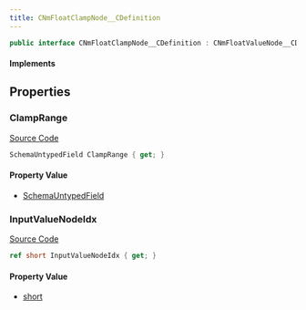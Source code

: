 ```yaml
---
title: CNmFloatClampNode__CDefinition
---
```


```csharp
public interface CNmFloatClampNode__CDefinition : CNmFloatValueNode__CDefinition, CNmValueNode__CDefinition, CNmGraphNode__CDefinition, ISchemaClass<CNmGraphNode__CDefinition>, ISchemaClass<CNmValueNode__CDefinition>, ISchemaClass<CNmFloatValueNode__CDefinition>, ISchemaClass<CNmFloatClampNode__CDefinition>, ISchemaField, ISchemaClass, INativeHandle
```

#### Implements

## Properties

### ClampRange

[Source Code](https://github.com/swiftly-solution/swiftlys2/blob/beta/managed/src/SwiftlyS2.Generated/Schemas/Interfaces/CNmFloatClampNode__CDefinition.cs#L19)

```csharp
SchemaUntypedField ClampRange { get; }
```

#### Property Value

- [SchemaUntypedField](/docs/api/shared/schemas/schemauntypedfield)

### InputValueNodeIdx

[Source Code](https://github.com/swiftly-solution/swiftlys2/blob/beta/managed/src/SwiftlyS2.Generated/Schemas/Interfaces/CNmFloatClampNode__CDefinition.cs#L16)

```csharp
ref short InputValueNodeIdx { get; }
```

#### Property Value

- [short](https://learn.microsoft.com/dotnet/api/system.int16)

